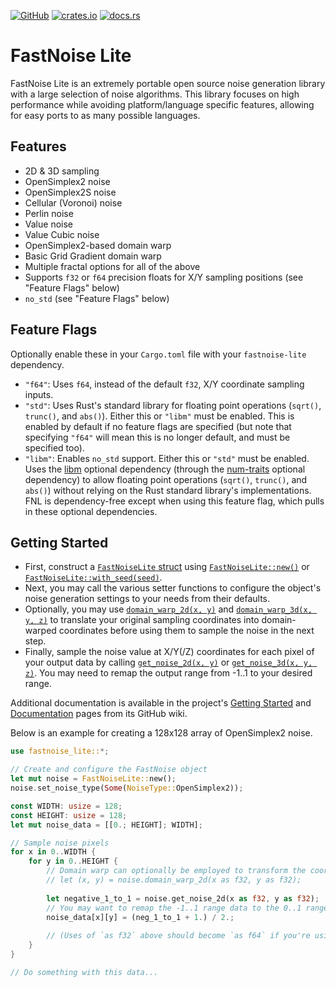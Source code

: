 [![GitHub](https://img.shields.io/github/v/release/Auburn/FastNoiseLite?logo=github&label=GitHub&color=blue
 "GitHub")](https://github.com/Auburn/FastNoiseLite) [![crates.io](https://img.shields.io/crates/v/fastnoise-lite?logo=rust&color=blue "crates.io")](https://crates.io/crates/fastnoise-lite) [![docs.rs](https://img.shields.io/docsrs/fastnoise-lite/latest?logo=docs.rs&label=docs.rs&color=blue "docs.rs")](https://docs.rs/fastnoise-lite/latest/fastnoise_lite/)

# FastNoise Lite

FastNoise Lite is an extremely portable open source noise generation library with a large selection of noise algorithms. This library focuses on high performance while avoiding platform/language specific features, allowing for easy ports to as many possible languages.

## Features

- 2D & 3D sampling
- OpenSimplex2 noise
- OpenSimplex2S noise
- Cellular (Voronoi) noise
- Perlin noise
- Value noise
- Value Cubic noise
- OpenSimplex2-based domain warp
- Basic Grid Gradient domain warp
- Multiple fractal options for all of the above
- Supports `f32` or `f64` precision floats for X/Y sampling positions (see "Feature Flags" below)
- `no_std` (see "Feature Flags" below)

## Feature Flags

Optionally enable these in your `Cargo.toml` file with your `fastnoise-lite` dependency.

- `"f64"`: Uses `f64`, instead of the default `f32`, X/Y coordinate sampling inputs.
- `"std"`: Uses Rust's standard library for floating point operations (`sqrt()`, `trunc()`, and `abs()`). Either this or `"libm"` must be enabled. This is enabled by default if no feature flags are specified (but note that specifying `"f64"` will mean this is no longer default, and must be specified too).
- `"libm"`: Enables `no_std` support. Either this or `"std"` must be enabled. Uses the [libm](https://crates.io/crates/libm) optional dependency (through the [num-traits](https://crates.io/crates/num-traits) optional dependency) to allow floating point operations (`sqrt()`, `trunc()`, and `abs()`) without relying on the Rust standard library's implementations. FNL is dependency-free except when using this feature flag, which pulls in these optional dependencies.

## Getting Started

- First, construct a [`FastNoiseLite` struct](https://docs.rs/fastnoise-lite/latest/fastnoise_lite/struct.FastNoiseLite.html) using [`FastNoiseLite::new()`](https://docs.rs/fastnoise-lite/latest/fastnoise_lite/struct.FastNoiseLite.html#method.new) or [`FastNoiseLite::with_seed(seed)`](https://docs.rs/fastnoise-lite/latest/fastnoise_lite/struct.FastNoiseLite.html#method.with_seed).
- Next, you may call the various setter functions to configure the object's noise generation settings to your needs from their defaults.
- Optionally, you may use [`domain_warp_2d(x, y)`](https://docs.rs/fastnoise-lite/latest/fastnoise_lite/struct.FastNoiseLite.html#method.domain_warp_2d) and [`domain_warp_3d(x, y, z)`](https://docs.rs/fastnoise-lite/latest/fastnoise_lite/struct.FastNoiseLite.html#method.domain_warp_3d) to translate your original sampling coordinates into domain-warped coordinates before using them to sample the noise in the next step.
- Finally, sample the noise value at X/Y(/Z) coordinates for each pixel of your output data by calling [`get_noise_2d(x, y)`](https://docs.rs/fastnoise-lite/latest/fastnoise_lite/struct.FastNoiseLite.html#method.get_noise_2d) or [`get_noise_3d(x, y, z)`](https://docs.rs/fastnoise-lite/latest/fastnoise_lite/struct.FastNoiseLite.html#method.get_noise_3d). You may need to remap the output range from -1..1 to your desired range.

Additional documentation is available in the project's [Getting Started](https://github.com/Auburn/FastNoiseLite/wiki#getting-started) and [Documentation](https://github.com/Auburn/FastNoiseLite/wiki/Documentation) pages from its GitHub wiki.

Below is an example for creating a 128x128 array of OpenSimplex2 noise.

```rs
use fastnoise_lite::*;

// Create and configure the FastNoise object
let mut noise = FastNoiseLite::new();
noise.set_noise_type(Some(NoiseType::OpenSimplex2));

const WIDTH: usize = 128;
const HEIGHT: usize = 128;
let mut noise_data = [[0.; HEIGHT]; WIDTH];

// Sample noise pixels
for x in 0..WIDTH {
    for y in 0..HEIGHT {
        // Domain warp can optionally be employed to transform the coordinates before sampling:
        // let (x, y) = noise.domain_warp_2d(x as f32, y as f32);
        
        let negative_1_to_1 = noise.get_noise_2d(x as f32, y as f32);
        // You may want to remap the -1..1 range data to the 0..1 range:
        noise_data[x][y] = (neg_1_to_1 + 1.) / 2.;
        
        // (Uses of `as f32` above should become `as f64` if you're using FNL with the "f64" feature flag)
    }
}

// Do something with this data...
```
